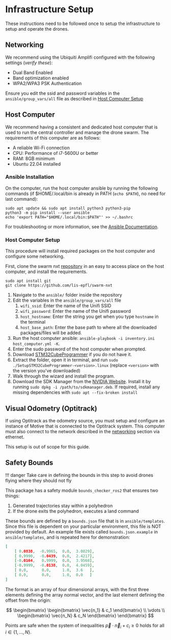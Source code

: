 # Infrastructure Setup 

These instructions need to be followed once to setup the infrastructure to setup and operate the drones. 

## Networking

We recommend using the Ubiquiti Amplifi configured with the following settings (*verify these*): 

- Dual Band Enabled
- Band optimization enabled
- WPA2/WPA3 PSK Authentication

Ensure you edit the ssid and password variables in the `ansible/group_vars/all` file as described in [Host Computer Setup](#host-computer-setup)

## Host Computer

We recommend having a consistent and dedicated host computer that is used to run the central controller and manage the drone swarm. The requirements of this computer are as follows: 

- A reliable Wi-Fi connection 
- CPU: Performance of i7-5600U or better 
- RAM: 8GB minimum
- Ubuntu 22.04 installed

### Ansible Installation 

On the computer, run the host computer ansible by running the following commands (if $HOME/.local/bin is already in PATH (`echo $PATH`), no need for last command):

```
sudo apt update && sudo apt install python3 python3-pip 
python3 -m pip install --user ansible
echo 'export PATH="$HOME/.local/bin:$PATH"' >> ~/.bashrc
```

For troubleshooting or more information, see the [Ansible Documentation](https://docs.ansible.com/ansible/latest/installation_guide/intro_installation.html#installing-and-upgrading-ansible-with-pip). 


### Host Computer Setup

This procedure will install required packages on the host computer and configure some networking. 

First, clone the swarm nxt [repository](https://github.com/lis-epfl/omni-nxt) in an easy to access place on the host computer, and install the requirements. 
```
sudo apt install git
git clone https://github.com/lis-epfl/swarm-nxt
```
1. Navigate to the `ansible/` folder inside the repository 
2. Edit the variables in the `ansible/group_vars/all` file
    1. `wifi_ssid`: Enter the name of the Unifi SSID
    2. `wifi_password`: Enter the name of the Unifi password
    3. `host_hostname`: Enter the string you get when you type `hostname` in the terminal
    4. `host_base_path`: Enter the base path to where all the downloaded packages/files will be added.
3. Run the host computer ansible: `ansible-playbook -i inventory.ini host_computer.yml -K`. 
4. Enter the sudo password of the host computer when prompted. 
5. Download [STM32CubeProgrammer](https://www.st.com/en/development-tools/stm32cubeprog.html?cache=nocache#get-software) if you do not have it. 
6. Extract the folder, open it in terminal, and run `sudo ./SetupSTM32CubeProgrammer-<version>.linux` (replace `<version>` with the version you've downloaded)
7. Walk through the wizard and install the program. 
8. Download the SDK Manager from the [NVIDIA Website](https://developer.nvidia.com/sdk-manager). Install it by running `sudo dpkg -i /path/to/sdkmanager.deb`. If required, install any missing dependencies with `sudo apt --fix-broken install`


## Visual Odometry (Optitrack)

If using Optitrack as the odometry source, you must setup and configure an instance of Motive that is connected to the Optitrack system. This computer must also connect to the network described in the [networking](#networking) section via ethernet. 

This setup is out of scope for this guide. 

## Safety Bounds

!!! danger
	Take care in defining the bounds in this step to avoid drones flying where they should not fly

This package has a safety module `bounds_checker_ros2` that ensures two things: 

1. Generated trajectories stay within a polyhedron
2. If the drone exits the polyhedron, executes a land command

These bounds are defined by a `bounds.json` file that is in `ansible/templates`. Since this file is dependent on your particular environment, this file is NOT provided by default. An example file exists called `bounds.json.example` in `ansible/templates`, and is repeated here for demonstration: 


```json
[
	[ 0.0838,  -0.9965,  0.0,  3.0029],  
	[ 0.9990,  -0.0439,  0.0,  2.4217],  
	[-0.0164,   0.9999,  0.0,  3.9568],  
	[-0.9999,  -0.0138,  0.0,  4.0459],  
	[ 0.0,      0.0,     1.0,  3.6   ],  
	[ 0.0,      0.0,     1.0,  0.0   ]   
]
```


The format is an array of four dimensional arrays, with the first three elements defining the array normal vector, and the last element defining the offset from the origin: 

$$
\begin{bmatrix} \begin{bmatrix} \vec{n_1} & c_1 \end{bmatrix} \\ \vdots \\ \begin{bmatrix} \vec{n_N} & c_N \end{bmatrix} \end{bmatrix}
$$

Points are safe when the system of inequalities $\vec{p} \cdot \vec{n}_i + c_i \geq 0$ holds for all $i \in \{1, \dots, N\}$.
